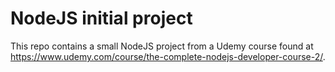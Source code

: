 # NodeJS initial project

This repo contains a small NodeJS project from a Udemy course found at <https://www.udemy.com/course/the-complete-nodejs-developer-course-2/>.
